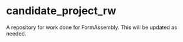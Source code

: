 # candidate_project_rw
A repository for work done for FormAssembly.  This will be updated as needed.

